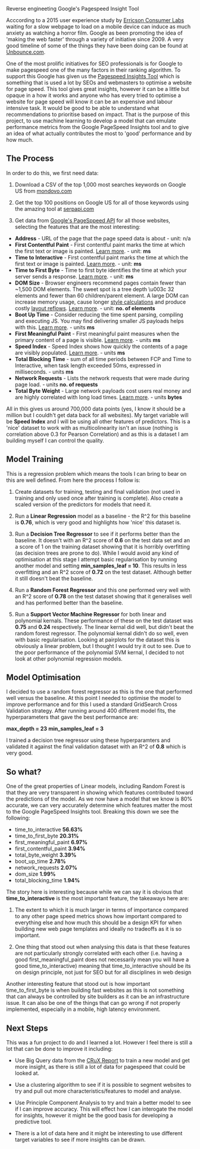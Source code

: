 Reverse engineeting Google's Pagespeed Insight Tool

Acccording to a 2015 user experience study by [Erricson Consumer Labs](https://www.ericsson.com/en/press-releases/2016/2/streaming-delays-mentally-taxing-for-smartphone-users-ericsson-mobility-report) waiting for a slow webpage to load on a mobile device can induce as much anxiety as watching a horror film. Google as been promoting the idea of 'making the web faster' through a variety of initiative since 2009. A very good timeline of some of the things they have been doing can be found at [Unbounce.com](https://unbounce.com/landing-pages/2019-is-the-year-of-page-speed/). 

One of the most prolific initiatives for SEO professionals is for Google to make pagespeed one of the many factors in their ranking algorithm. To support this Google has given us the [Pagespeed Insights Tool](https://developers.google.com/speed/pagespeed/insights/) which is something that is used a lot by SEOs and webmasters to optimise a website for page speed. This tool gives great insights, however it can be a little but opaque in a how it works and anyone who has every tried to optimise a website for page speed will know it can be an expensive and labour intensive task. It would be good to be able to understand what recommendations to prioritise based on impact. That is the purpose of this project, to use machine learning to develop a model that can emulate performance metrics from the Google PageSpeed Insights tool and to give an idea of what actually contributes the most to 'good' performance and by how much. 

## The Process

In order to do this, we first need data:

1. Download a CSV of the top 1,000 most searches keywords on Google US from [mondovo.com](https://www.mondovo.com/keywords/most-searched-words-on-google)

2. Get the top 100 positions on Google US for all of those keywords using the amazing tool at [serpapi.com](http://serpapi.com/)

3. Get data from [Google's PageSppeed API](https://developers.google.com/speed/docs/insights/v5/get-started) for all those websites, selecting the features that are the most interesting:

* **Address** - URL of the page that the page speed data is about - unit: n/a
* **First Contentful Paint** - First contentful paint marks the time at which the first text or image is painted. [Learn more](https://web.dev/first-contentful-paint). - unit: **ms**
* **Time to Interactive** - First contentful paint marks the time at which the first text or image is painted. [Learn more](https://web.dev/first-contentful-paint). - unit: **ms**
* **Time to First Byte** - Time to first byte identifies the time at which your server sends a response. [Learn more](https://web.dev/time-to-first-byte). - unit: **ms**
* **DOM Size** - Browser engineers recommend pages contain fewer than ~1,500 DOM elements. The sweet spot is a tree depth \u003c 32 elements and fewer than 60 children/parent element. A large DOM can increase memory usage, cause longer [style calculations](https://developers.google.com/web/fundamentals/performance/rendering/reduce-the-scope-and-complexity-of-style-calculations) and produce costly [layout reflows](https://developers.google.com/speed/articles/reflow). [Learn more](https://web.dev/dom-size). - unit: **no. of elements**
* **Boot Up Time** - Consider reducing the time spent parsing, compiling and executing JS. You may find delivering smaller JS payloads helps with this. [Learn more](https://web.dev/bootup-time). - units **ms**
* **First Meaningful Paint** - First meaningful paint measures when the primary content of a page is visible. [Learn more](https://web.dev/first-meaningful-paint). - units **ms**
* **Speed Index** - Speed Index shows how quickly the contents of a page are visibly populated. [Learn more](https://web.dev/speed-index). - units **ms**
* **Total Blocking Time** - sum of all time periods between FCP and Time to Interactive, when task length exceeded 50ms, expressed in milliseconds. - units **ms**
* **Network Requests** - Lists the network requests that were made during page load. - units **no. of requests**
* **Total Byte Weight** - Large network payloads cost users real money and are highly correlated with long load times. [Learn more](https://web.dev/total-byte-weight). - units **bytes**

All in this gives us around 700,000 data points (yes, I know it should be a million but I couldh't get data back for all websites). My target variable will be **Speed Index** and I will be using all other features of predictors. This is a 'nice' dataset to work with as multicolinearity isn't an issue (nothing is correlation above 0.3 for Pearson Correlation) and as this is a dataset I am building myself I can control the quality.

## Model Training

This is a regression problem which means the tools I can bring to bear on this are well defined. From here the process I follow is:

1. Create datasets for training, testing and final validation (not used in training and only used once after training is complete). Also create a scaled version of the predictors for models that need it. 

2. Run a **Linear Regression** model as a baseline - the R^2 for this baseline is **0.76**, which is very good and highlights how 'nice' this dataset is.

3. Run a **Decision Tree Regressor** to see if it performs better than the baseline. It doesn't with an R^2 score of **0.6** on the test data set and an a score of 1 on the training dataset showing that it is horribly overfitting (as decision trees are prone to do). While I would avoid any kind of optimisation at this stage I attempt basic regularisation by running another model and setting **min_samples_leaf = 10**. This results in less overfitting and an R^2 score of **0.72** on the test dataset. Although better it still doesn't beat the baseline. 

4. Run a **Random Forest Regressor** and this one performed very well with an R^2 score of **0.78** on the test dataset showing that it generalises well and has performed better than the baseline.

5. Run a **Support Vector Machine Regressor** for both linear and polynomial kernals. These performance of these on the test dataset was **0.75** and **0.24** respectively. The linear kernal did well, but didn't beat the random forest regressor. The polynomial kernal didn't do so well, even with basic regularisation. Looking at pairplots for the dataset this is obviously a linear problem, but I thought I would try it out to see. Due to the poor performance of the polynomial SVM kernal, I decided to not look at other polynomial regression models.

## Model Optimisation

I decided to use a random forest regressor as this is the one that performed well versus the baseline. At this point I needed to optimise the model to improve performance and for this I used a standard GridSearch Cross Validation strategy. After running around 400 different model fits, the hyperparameters that gave the best performance are:

**max_depth = 23**
**min_samples_leaf = 3**

I trained a decision tree regressor using these hyperparamters and validated it against the final validation dataset with an R^2 of **0.8** which is very good.

## So what?

One of the great properties of Linear models, including Random Forest is that they are very transparent in showing which features contributed toward the predictions of the model. As we now have a model that we know is 80% accurate, we can very accurately determine which features matter the most to the Google PageSpeed Insights tool. Breaking this down we see the following:

* time_to_interactive	     **56.63%**
* time_to_first_byte	     **20.31%**
* first_meaningful_paint   **6.97%**
* first_contentful_paint   **3.94%**
* total_byte_weight	       **3.39%**
* boot_up_time	           **2.78%**
* network_requests	       **2.07%**
* dom_size	               **1.99%**
* total_blocking_time	     **1.94%**

The story here is interesting because while we can say it is obvious that **time_to_interactive** is the most important feature, the takeaways here are:

1) The extent to which it is much larger in terms of importance compared to any other page speed metrics shows how important compared to everything else and how much this should be a design KPI for when building new web page templates and ideally no tradeoffs as it is so important.

2) One thing that stood out when analysing this data is that these features are not particularly strongly correlated with each other (i.e. having a good first_meaningful_paint does not necessarily mean you will have a good time_to_interactive) meaning that time_to_interactive should be its on design principle, not just for SEO but for all disciplines in web design

Another interesting feature that stood out is how important time_to_first_byte is when building fast websites as this is not something that can always be controlled by site builders as it can be an infrastructure issue. It can also be one of the things that can go wrong if not properly implemented, especially in a mobile, high latency environment. 

## Next Steps

This was a fun project to do and I learned a lot. However I feel there is still a lot that can be done to improve it including:

* Use Big Query data from the [CRuX Report](https://developers.google.com/web/updates/2017/12/crux) to train a new model and get more insight, as there is still a lot of data for pagespeed that could be looked at.

* Use a clustering algorithm to see if it is possible to segment websites to try and pull out more characteristics/features to model and analyse. 

* Use Principle Component Analysis to try and train a better model to see if I can improve accuracy. This will effect how I can interogate the model for insights, however it might be the good basis for developing a predictive tool.

* There is a lot of data here and it might be interesting to use different target variables to see if more insights can be drawn.



